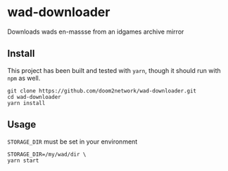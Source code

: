 # wad-downloader
Downloads wads en-massse from an idgames archive mirror

## Install

This project has been built and tested with `yarn`, though it should run with `npm` as well.

```
git clone https://github.com/doom2network/wad-downloader.git
cd wad-downloader
yarn install
```

## Usage
`STORAGE_DIR` must be set in your environment

```
STORAGE_DIR=/my/wad/dir \
yarn start
```
